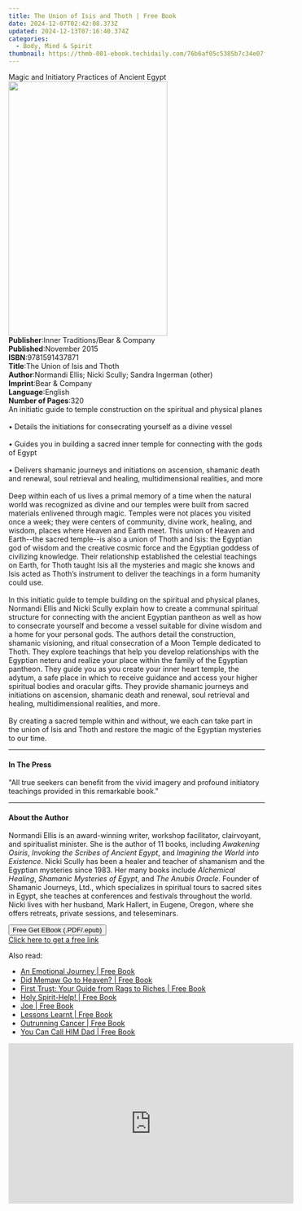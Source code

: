 ```yaml
---
title: The Union of Isis and Thoth | Free Book
date: 2024-12-07T02:42:08.373Z
updated: 2024-12-13T07:16:40.374Z
categories:
  - Body, Mind & Spirit
thumbnail: https://thmb-001-ebook.techidaily.com/76b6af05c5385b7c34e07f80d823adea660784fd787ec7110be848094ca2b59d.jpg
---
```

<main id="book-container">
  <div class="flex flex-col">
    <div class="book-brief flex-1 py-6 px-4 sm:p-6 md:py-10 md:px-8">
      <!-- brief-->
      <div class="book-brief-main">
        Magic and Initiatory Practices of Ancient Egypt
      </div>
    </div>
    <div
      class="book-meta-info flex-1 grid gap-4 col-start-1 col-end-3 row-start-1 sm:mb-6 sm:grid-cols-4 lg:gap-6 lg:col-start-2 lg:row-end-6 lg:row-span-6 lg:mb-0"
    >
      <div
        class="book-meta-info-left place-content-center mt-4 p-4 text-sm leading-6 col-start-2 col-span-2 dark:text-slate-400"
      >
        <img
          class="w-full h-500 object-cover rounded-lg sm:h-255 sm:col-span-2 lg:col-span-full"
          src="https://img-001-ebook.techidaily.com/cf3883d4406417b759f2fd7c8450f410e62bae751c825a6402344a29c030099e.jpg"
          alt=""
          width="312"
          height="500"
        />
      </div>
      <div
        class="book-meta-info-right mt-2 col-start-1 row-start-2 col-span-3 self-center"
      >
        <!-- meta data  -->
        <div class="flex flex-col px-4 md:px-8">
          <div class="flex-1">
            <strong>Publisher</strong>:<span class="px-2"
              >Inner Traditions/Bear &amp; Company</span
            >
          </div>
          <div class="flex-1">
            <strong>Published</strong>:<span class="px-2">November 2015</span>
          </div>
          <div class="flex-1">
            <strong>ISBN</strong>:<span class="px-2">9781591437871</span>
          </div>
          <div class="flex-1">
            <strong>Title</strong>:<span class="px-2"
              >The Union of Isis and Thoth</span
            >
          </div>
          <div class="flex-1">
            <strong>Author</strong>:<span class="px-2"
              >Normandi Ellis; Nicki Scully; Sandra Ingerman (other)</span
            >
          </div>
          <div class="flex-1">
            <strong>Imprint</strong>:<span class="px-2"
              >Bear &amp; Company</span
            >
          </div>
          <div class="flex-1">
            <strong>Language</strong>:<span class="px-2">English</span>
          </div>
          <div class="flex-1">
            <strong>Number of Pages</strong>:<span class="px-2">320</span>
          </div>
        </div>
      </div>
    </div>
    <div class="book-description flex-1 py-6 px-4 sm:p-6 md:py-10 md:px-8">
      <div class="book-description-main">
        <div accordion-content="" id="description">
          An initiatic guide to temple construction on the spiritual and
          physical planes <br />
          <br />• Details the initiations for consecrating yourself as a divine
          vessel <br />
          <br />• Guides you in building a sacred inner temple for connecting
          with the gods of Egypt <br />
          <br />• Delivers shamanic journeys and initiations on ascension,
          shamanic death and renewal, soul retrieval and healing,
          multidimensional realities, and more <br />
          <br />Deep within each of us lives a primal memory of a time when the
          natural world was recognized as divine and our temples were built from
          sacred materials enlivened through magic. Temples were not places you
          visited once a week; they were centers of community, divine work,
          healing, and wisdom, places where Heaven and Earth meet. This union of
          Heaven and Earth--the sacred temple--is also a union of Thoth and
          Isis: the Egyptian god of wisdom and the creative cosmic force and the
          Egyptian goddess of civilizing knowledge. Their relationship
          established the celestial teachings on Earth, for Thoth taught Isis
          all the mysteries and magic she knows and Isis acted as Thoth’s
          instrument to deliver the teachings in a form humanity could use.
          <br />
          <br />In this initiatic guide to temple building on the spiritual and
          physical planes, Normandi Ellis and Nicki Scully explain how to create
          a communal spiritual structure for connecting with the ancient
          Egyptian pantheon as well as how to consecrate yourself and become a
          vessel suitable for divine wisdom and a home for your personal gods.
          The authors detail the construction, shamanic visioning, and ritual
          consecration of a Moon Temple dedicated to Thoth. They explore
          teachings that help you develop relationships with the Egyptian neteru
          and realize your place within the family of the Egyptian pantheon.
          They guide you as you create your inner heart temple, the adytum, a
          safe place in which to receive guidance and access your higher
          spiritual bodies and oracular gifts. They provide shamanic journeys
          and initiations on ascension, shamanic death and renewal, soul
          retrieval and healing, multidimensional realities, and more. <br />
          <br />By creating a sacred temple within and without, we each can take
          part in the union of Isis and Thoth and restore the magic of the
          Egyptian mysteries to our time.
        </div>
        <div class="accordion-fader"></div>
      </div>
    </div>
    <div class="book-excerpts flex-1 py-6 px-4 sm:p-6 md:py-10 md:px-8">
      <!-- excerpts-->
      <div class="book-excerpts-main">
        <hr />
        <h4 class="placeholder placeholder-heading">
          <span>In The Press</span>
        </h4>
        <p>
          "All true seekers can benefit from the vivid imagery and profound
          initiatory teachings provided in this remarkable book."
        </p>
      </div>
    </div>
    <div class="book-about-author flex-1 py-6 px-4 sm:p-6 md:py-10 md:px-8">
      <!-- about author-->
      <div class="book-main-author-main">
        <hr />
        <h4 class="placeholder placeholder-heading">
          <span>About the Author</span>
        </h4>
        <p>
          Normandi Ellis is an award-winning writer, workshop facilitator,
          clairvoyant, and spiritualist minister. She is the author of 11 books,
          including <i>Awakening Osiris</i>,
          <i>Invoking the Scribes of Ancient Egypt</i>, and
          <i>Imagining the World into Existence</i>. Nicki Scully has been a
          healer and teacher of shamanism and the Egyptian mysteries since 1983.
          Her many books include <i>Alchemical Healing</i>,
          <i>Shamanic Mysteries of Egypt</i>, and <i>The Anubis Oracle</i>.
          Founder of Shamanic Journeys, Ltd., which specializes in spiritual
          tours to sacred sites in Egypt, she teaches at conferences and
          festivals throughout the world. Nicki lives with her husband, Mark
          Hallert, in Eugene, Oregon, where she offers retreats, private
          sessions, and teleseminars.
        </p>
      </div>
    </div>
    <div class="book-free-get flex-1 py-6 px-4 sm:p-6 md:py-10 md:px-8">
      <button
        id="btn-free-get"
        class="bg-blue-500 hover:bg-blue-700 text-white font-bold py-2 px-4 rounded"
      >
        Free Get EBook (.PDF/.epub)
      </button>
      <div id="countdown-display" class="px-2 text-lg mt-2"></div>
      <a
        id="free-link"
        class="hidden bg-blue-500 hover:bg-blue-700 text-white font-bold py-2 px-4 rounded"
        href="https://www.ebooks.com/en-us/book/95782463/the-union-of-isis-and-thoth/normandi-ellis/"
        target="_blank"
        >Click here to get a free link</a
      >
    </div>
    <script>
      let countdownTime = 0;
      let countdownInterval = null;
      document
        .getElementById('btn-free-get')
        .addEventListener('click', startCountdown);
      function startCountdown() {
        countdownTime = new Date().getTime() + 60000 * 3;
        countdownInterval = setInterval(updateCountdown, 1000);
        document.getElementById('btn-free-get').disabled = true;
        document
          .getElementById('btn-free-get')
          .classList.add('bg-gray-500', 'cursor-not-allowed');
      }
      function updateCountdown() {
        let currentTime = new Date().getTime();
        let timeLeft = countdownTime - currentTime;
        let secondsLeft = Math.floor(timeLeft / 1000);
        document.getElementById('countdown-display').innerHTML =
          `Remaining time: ${secondsLeft} seconds.`;
        if (secondsLeft <= 0) {
          clearInterval(countdownInterval);
          document.getElementById('btn-free-get').classList.add('hidden');
          document.getElementById('free-link').classList.remove('hidden');
          document.getElementById('countdown-display').innerHTML = '';
        }
      }
    </script>
  </div>
</main>

<ins class="adsbygoogle"
      style="display:block"
      data-ad-client="ca-pub-7571918770474297"
      data-ad-slot="8358498916"
      data-ad-format="auto"
      data-full-width-responsive="true"></ins>
    

<span class="atpl-alsoreadstyle">Also read:</span>
<div><ul>
<li><a href="https://novels-ebooks.techidaily.com/210298857-9781645592020-an-emotional-journey/"><u>An Emotional Journey | Free Book</u></a></li>
<li><a href="https://novels-ebooks.techidaily.com/210299275-9781644688953-did-memaw-go-to-heaven/"><u>Did Memaw Go to Heaven? | Free Book</u></a></li>
<li><a href="https://novels-ebooks.techidaily.com/210298927-9781646702503-first-trust-your-guide-from-rags-to-riches/"><u>First Trust: Your Guide from Rags to Riches | Free Book</u></a></li>
<li><a href="https://novels-ebooks.techidaily.com/210299110-9781645590798-holy-spirit-help/"><u>Holy Spirit-Help! | Free Book</u></a></li>
<li><a href="https://novels-ebooks.techidaily.com/210298918-9781646707065-joe/"><u>Joe | Free Book</u></a></li>
<li><a href="https://novels-ebooks.techidaily.com/210298939-9781644684986-lessons-learnt/"><u>Lessons Learnt | Free Book</u></a></li>
<li><a href="https://novels-ebooks.techidaily.com/210299555-9781646700691-outrunning-cancer/"><u>Outrunning Cancer | Free Book</u></a></li>
<li><a href="https://novels-ebooks.techidaily.com/210299437-9781644682272-you-can-call-him-dad/"><u>You Can Call HIM Dad | Free Book</u></a></li>
</ul></div>

<!-- affiliate ads begin -->
<iframe width="560" height="315" src="https://www.youtube.com/embed/f-yPCh24EsA?si=3z8FAd_lMZeAjug7" title="YouTube video player" frameborder="0" allow="accelerometer; autoplay; clipboard-write; encrypted-media; gyroscope; picture-in-picture; web-share" referrerpolicy="strict-origin-when-cross-origin" allowfullscreen></iframe>
<!-- affiliate ads end -->

